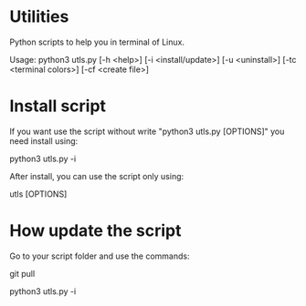 # Utilities
Python scripts to help you in terminal of Linux.

Usage: python3 utls.py [-h \<help\>] [-i \<install/update\>] [-u \<uninstall\>] [-tc \<terminal colors\>] [-cf \<create file\>]

# Install script
If you want use the script without write "python3 utls.py [OPTIONS]" you need install using: 

python3 utls.py -i

After install, you can use the script only using:

utls [OPTIONS]

# How update the script
Go to your script folder and use the commands:

git pull

python3 utls.py -i
